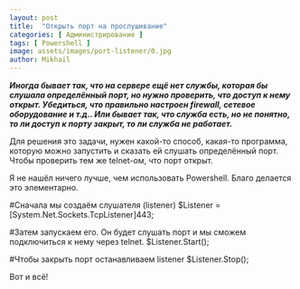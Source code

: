 ```yaml
---
layout: post
title:  "Открыть порт на прослушивание"
categories: [ Администрирование ]
tags: [ Powershell ]
image: assets/images/port-listener/0.jpg
author: Mikhail
---
```


***Иногда бывает так, что на сервере ещё нет службы, которая бы слушала определённый порт, но нужно проверить, что доступ к нему открыт. Убедиться, что правильно настроен firewall, сетевое оборудование и т.д.. Или бывает так, что служба есть, но не понятно, то ли доступ к порту закрыт, то ли служба не работает.***

Для решения это задачи, нужен какой-то способ, какая-то программа, которую можно запустить и сказать ей слушать определённый порт. Чтобы проверить тем же telnet-ом, что порт открыт.

Я не нашёл ничего лучше, чем использовать Powershell. Благо делается это элементарно.

#Сначала мы создаём слушателя (listener)
$Listener = [System.Net.Sockets.TcpListener]443;

#Затем запускаем его. Он будет слушать порт и мы сможем подключиться к нему через telnet.
$Listener.Start();

#Чтобы закрыть порт останавливаем listener
$Listener.Stop();

Вот и всё!